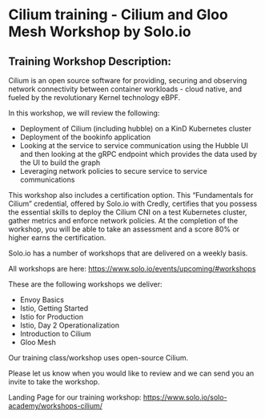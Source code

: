 # Cilium training - Cilium and Gloo Mesh Workshop by Solo.io

## Training Workshop Description:
Cilium is an open source software for providing, securing and observing network connectivity between container workloads - cloud native, and fueled by the revolutionary Kernel technology eBPF.

In this workshop, we will review the following:

- Deployment of Cilium (including hubble) on a KinD Kubernetes cluster
- Deployment of the bookinfo application
- Looking at the service to service communication using the Hubble UI and then looking at the gRPC endpoint which provides the data used by the UI to build the graph
- Leveraging network policies to secure service to service communications 


This workshop also includes a certification option. This “Fundamentals for Cilium” credential, offered by Solo.io with Credly, certifies that you possess the essential skills to deploy the Cilium CNI on a test Kubernetes cluster, gather metrics and enforce network policies. At the completion of the workshop, you will be able to take an assessment and a score 80% or higher earns the certification.


Solo.io has a number of workshops that are delivered on a weekly basis. 

All workshops are here: https://www.solo.io/events/upcoming/#workshops

These are the following workshops we deliver:
* Envoy Basics
* Istio, Getting Started
* Istio for Production
* Istio, Day 2 Operationalization
* Introduction to Cilium
* Gloo Mesh

Our training class/workshop uses open-source Cilium.

Please let us know when you would like to review and we can send you an invite to take the workshop.

Landing Page for our training workshop: https://www.solo.io/solo-academy/workshops-cilium/
